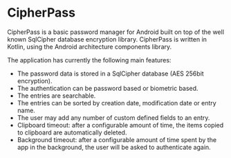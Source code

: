 # CipherPass

CipherPass is a basic password manager for Android built on top of the well known SqlCipher database encryption library. CipherPass is written in Kotlin, using the Android architecture components library.

The application has currently the following main features:
- The password data is stored in a SqlCipher database (AES 256bit encryption).
- The authentication can be password based or biometric based.
- The entries are searchable.
- The entries can be sorted by creation date, modification date or entry name.
- The user may add any number of custom defined fields to an entry.
- Clipboard timeout: after a configurable amount of time, the items copied to clipboard are automatically deleted.
- Background timeout: after a configurable amount of time spent by the app in the background, the user will be asked to authenticate again.